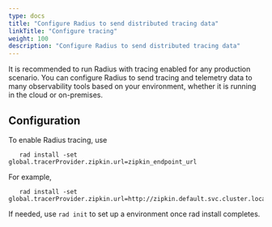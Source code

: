 ```yaml
---
type: docs
title: "Configure Radius to send distributed tracing data"
linkTitle: "Configure tracing"
weight: 100
description: "Configure Radius to send distributed tracing data"
---
```


It is recommended to run Radius with tracing enabled for any production
scenario.  You can configure Radius to send tracing and telemetry data
to many observability tools based on your environment, whether it is running in
the cloud or on-premises.

## Configuration

To enable Radius tracing, use 

```
   rad install -set  global.tracerProvider.zipkin.url=zipkin_endpoint_url
```
   For example, 
```
   rad install -set  global.tracerProvider.zipkin.url=http://zipkin.default.svc.cluster.local:9411/api/v2/spans
```

If needed, use `rad init` to set up a environment once rad install completes. 
